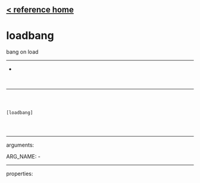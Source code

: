 [< reference home](index.html)
---

# loadbang


bang on load

---

-
<br>


---


```



[loadbang]


            
```

---
arguments:

ARG_NAME: -<br>

---
properties:


